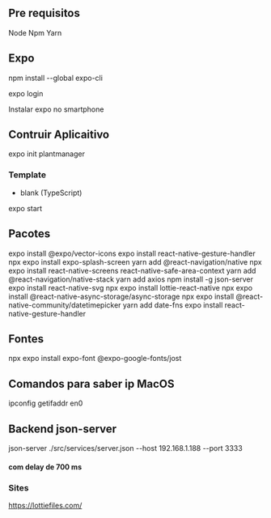 ## Pre requisitos

Node
Npm
Yarn

## Expo

npm install --global expo-cli

expo login

Instalar expo no smartphone

## Contruir Aplicaitivo

expo init plantmanager

### Template

- blank (TypeScript)

expo start

## Pacotes

expo install @expo/vector-icons
expo install react-native-gesture-handler
npx expo install expo-splash-screen
yarn add @react-navigation/native
npx expo install react-native-screens react-native-safe-area-context
yarn add @react-navigation/native-stack
yarn add axios
npm install -g json-server
expo install react-native-svg
npx expo install lottie-react-native
npx expo install @react-native-async-storage/async-storage
npx expo install @react-native-community/datetimepicker
yarn add date-fns
expo install react-native-gesture-handler

## Fontes

npx expo install expo-font @expo-google-fonts/jost

## Comandos para saber ip MacOS

ipconfig getifaddr en0

## Backend json-server

json-server ./src/services/server.json --host 192.168.1.188 --port 3333

#### com delay de 700 ms



### Sites

https://lottiefiles.com/
